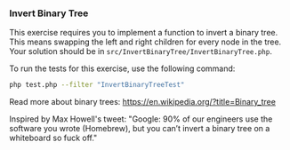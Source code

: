 ### Invert Binary Tree

This exercise requires you to implement a function to invert a binary tree. This means swapping the left and right children for every node in the tree. Your solution should be in `src/InvertBinaryTree/InvertBinaryTree.php`.

To run the tests for this exercise, use the following command:

```bash
php test.php --filter "InvertBinaryTreeTest"
```

Read more about binary trees: https://en.wikipedia.org/?title=Binary_tree

Inspired by Max Howell's tweet: "Google: 90% of our engineers use the software you wrote (Homebrew), but you can’t invert a binary tree on a whiteboard so fuck off."